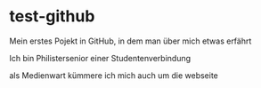# test-github
Mein erstes Pojekt in GitHub, in dem man über mich etwas erfährt

Ich bin Philistersenior einer Studentenverbindung

als Medienwart kümmere ich mich auch um die webseite
